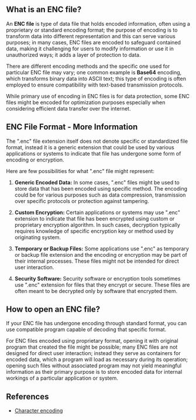 ## What is an ENC file?

An **ENC file** is type of data file that holds encoded information, often using a proprietary or standard encoding format; the purpose of encoding is to transform data into different representation and this can serve various purposes; in many cases, ENC files are encoded to safeguard contained data, making it challenging for users to modify information or use it in unauthorized ways; it adds a layer of protection to data.

There are different encoding methods and the specific one used for particular ENC file may vary; one common example is **Base64** encoding, which transforms binary data into ASCII text; this type of encoding is often employed to ensure compatibility with text-based transmission protocols.

While primary use of encoding in ENC files is for data protection, some ENC files might be encoded for optimization purposes especially when considering efficient data transfer over the internet.

## ENC File Format - More Information

The ".enc" file extension itself does not denote specific or standardized file format, instead it is a generic extension that could be used by various applications or systems to indicate that file has undergone some form of encoding or encryption. 

Here are few possibilities for what ".enc" file might represent:

1.  **Generic Encoded Data:** In some cases, ".enc" files might be used to store data that has been encoded using specific method. The encoding could be for various purposes such as data compression, transmission over specific protocols or protection against tampering.
    
2.  **Custom Encryption:** Certain applications or systems may use ".enc" extension to indicate that file has been encrypted using custom or proprietary encryption algorithm. In such cases, decryption typically requires knowledge of specific encryption key or method used by originating system.
    
3.  **Temporary or Backup Files:** Some applications use ".enc" as temporary or backup file extension and the encoding or encryption may be part of their internal processes. These files might not be intended for direct user interaction.
    
4.  **Security Software:** Security software or encryption tools sometimes use ".enc" extension for files that they encrypt or secure. These files are often meant to be decrypted only by software that encrypted them.

## How to open an ENC file?

If your ENC file has undergone encoding through standard format, you can use compatible program capable of decoding that specific format.

For ENC files encoded using proprietary format, opening it with original program that created the file might be possible; many ENC files are not designed for direct user interaction; instead they serve as containers for encoded data, which a program will load as necessary during its operation; opening such files without associated program may not yield meaningful information as their primary purpose is to store encoded data for internal workings of a particular application or system.

## References
* [Character encoding](https://en.wikipedia.org/wiki/Character_encoding)

